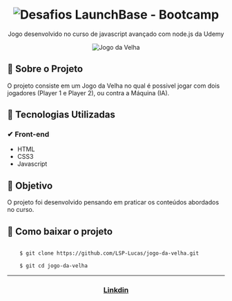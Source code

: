<h1 align="center">
    <img src="https://ik.imagekit.io/mqh5rdpeme/javascript_EPxheIuhM.jpg" alt="Desafios LaunchBase - Bootcamp" /> </h1>

<p align="center">Jogo desenvolvido no curso de javascript avançado com node.js da Udemy</p>

<p align="center">
	<img src="https://ik.imagekit.io/mqh5rdpeme/jogo-velha_eMJ3EF4PS.gif" alt="Jogo da Velha" />
</p>

## 🚀 Sobre o Projeto
O projeto consiste em um Jogo da Velha no qual é possivel jogar com dois jogadores (Player 1 e Player 2), ou contra a Máquina (IA).

## 🚀 Tecnologias Utilizadas

###  ✔ Front-end

- HTML
- CSS3
- Javascript

## 📌 Objetivo

O projeto foi desenvolvido pensando em praticar os conteúdos abordados no curso.

## 📂 Como baixar o projeto

```bash

    $ git clone https://github.com/LSP-Lucas/jogo-da-velha.git

    $ git cd jogo-da-velha

```
---
<h3 align="center">

 [Linkdin](https://www.linkedin.com/in/lucas-da-silva-pedroso-0b4420191/)

 </h3>
